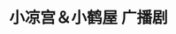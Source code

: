 ---
logo: images/drama/小凉宫小鹤屋广播剧.jpg
title: 小凉宫＆小鹤屋 广播剧
subTitle: BD特典 ミニドラマCD

category: 广播剧

hasResource: true
downloadList:
  - intro: flac+jpg
    size: 38.5MB
    link: https://pan.baidu.com/s/1jivlS8rCIOzieziTySIimg
  - intro: 云盘 提取码:pc1m
    size: 38.5MB
    link: https://pan.baidu.com/s/1jivlS8rCIOzieziTySIimg

downloadContent: |
  BD特典 ミニドラマCD<br><br>
  版权属于:VCB-Studio<br>
  文件地址:https://vcb-s.com/archives/11328
---